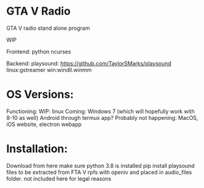 # GTA V  Radio
GTA V radio stand alone program

WIP

Frontend:
python ncurses 

Backend:
playsound: https://github.com/TaylorSMarks/playsound
  linux:gstreamer
  win:windll.winmm

# OS Versions:
  Functioning:
  WIP:
    linux
  Coming:
    Windows 7 (which will hopefully work with 8-10 as well)
    Android through termux app?
  Probably not happening:
    MacOS, iOS
    website, electron webapp

# Installation:
  Download from here
  make sure python 3.8 is installed
  pip install playsound
  files to be extracted from FTA V rpfs with openiv and placed in audio_files folder.
    not included here for legal reasons
